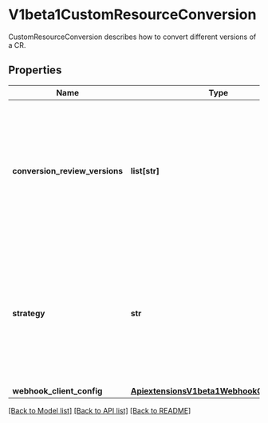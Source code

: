 # V1beta1CustomResourceConversion

CustomResourceConversion describes how to convert different versions of a CR.
## Properties
Name | Type | Description | Notes
------------ | ------------- | ------------- | -------------
**conversion_review_versions** | **list[str]** | conversionReviewVersions is an ordered list of preferred &#x60;ConversionReview&#x60; versions the Webhook expects. The API server will use the first version in the list which it supports. If none of the versions specified in this list are supported by API server, conversion will fail for the custom resource. If a persisted Webhook configuration specifies allowed versions and does not include any versions known to the API Server, calls to the webhook will fail. Defaults to &#x60;[\&quot;v1beta1\&quot;]&#x60;. | [optional] 
**strategy** | **str** | strategy specifies how custom resources are converted between versions. Allowed values are: - &#x60;None&#x60;: The converter only change the apiVersion and would not touch any other field in the custom resource. - &#x60;Webhook&#x60;: API Server will call to an external webhook to do the conversion. Additional information   is needed for this option. This requires spec.preserveUnknownFields to be false, and spec.conversion.webhookClientConfig to be set. | 
**webhook_client_config** | [**ApiextensionsV1beta1WebhookClientConfig**](ApiextensionsV1beta1WebhookClientConfig.md) |  | [optional] 

[[Back to Model list]](../README.md#documentation-for-models) [[Back to API list]](../README.md#documentation-for-api-endpoints) [[Back to README]](../README.md)



